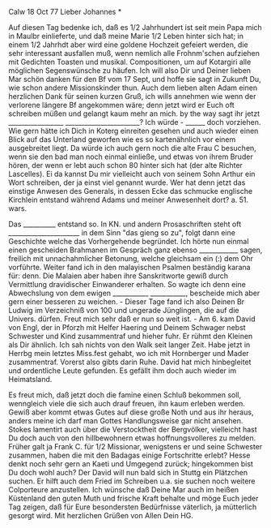  Calw 18 Oct 77
Lieber Johannes <Frohnmeyer>*

Auf diesen Tag bedenke ich, daß es 1/2 Jahrhundert ist seit mein Papa mich in Maulbr einlieferte, und daß meine Marie 1/2 Leben hinter sich hat; in einem 1/2 Jahrhdt aber wird eine goldene Hochzeit gefeiert werden, die sehr interessant ausfallen muß, wenn nemlich alle Frohnm'schen aufziehen mit Gedichten Toasten und musikal. Compositionen, um auf Kotargiri alle möglichen Segenswünsche zu häufen. Ich will also Dir und Deiner lieben Mar schön danken für den Bf vom 17 Sept, und hoffe sie sagt in Zukunft Du, wie schon andere Missionskinder thun. Auch dem lieben alten Adam einen herzlichen Dank für seinen kurzen Gruß, ich wills annehmen wie wenn der verlorene längere Bf angekommen wäre; denn jetzt wird er Euch oft schreiben müßen und gelangt kaum mehr an mich. by the way sagt ihr jetzt _________________ _______________________? Ich würde - ______ doch vorziehen. Wie gern hätte ich Dich in Koterg einreiten gesehen und auch wieder einen Blick auf das Unterland geworfen wie es so kartenähnlich vor einem ausgebreitet liegt. Da würde ich auch gern noch die alte Frau C besuchen, wenn sie den bad man noch einmal einließe, und etwas von ihrem Bruder hören, der wenn er lebt auch schon 80 hinter sich hat (der alte Richter Lascelles). Ei da kannst Du mir vielleicht auch von seinem Sohn Arthur ein Wort schreiben, der ja einst viel genannt wurde. Wer hat denn jetzt das einstige Anwesen des Generals, in dessen Ecke das schmucke englische Kirchlein entstand während Adams und meiner Anwesenheit dort? a. 51. wars.

Das __________ entstand so. In KN. und andern Prosaschriften steht oft ______________________ in dem Sinn "das gieng so zu", folgt dann eine Geschichte welche das Vorhergehende begründet. Ich hörte nun einmal einen gescheiden Brahmanen im Gespräch ganz ebenso ____________ sagen, freilich mit unnachahmlicher Betonung, welche gleichsam ein (:) dem Ohr vorführte. Weiter fand ich in den malayischen Psalmen beständig karana für: denn. Die Malaien aber haben ihre Sanskritworte gewiß durch Vermittlung dravidischer Einwanderer erhalten. So wagte ich denn eine Abwechslung von dem ewigen ___________ ___________, bescheide mich aber gern einer besseren zu weichen. - Dieser Tage fand ich also Deinen Br Ludwig im Verzeichniß von 100 und ungerade Jünglingen, die auf die Univers. dürfen. Freut mich sehr daß er nun so weit ist. - Am 6. kam David von Engl, der in Pforzh mit Helfer Haering und Deinem Schwager nebst Schwester und Kind zusammentraf und hieher fuhr. Er rühmt den Kleinen als Dir ähnlich. Ich sah nichts von den Walk seit langer Zeit. Habe jetzt in Herrbg mein letztes Miss.fest gehabt, wo ich mit Hornberger und Mader zusammentraf. Vorerst also gibts darin Ruhe. David hat mich hinbegleitet und ordentliche Leute gefunden. Es gefällt ihm doch auch wieder im Heimatsland.

Es freut mich, daß jetzt doch die famine einen Schluß bekommen soll, wenngleich viele die sich auch drauf freuen, ihn kaum erleben werden. Gewiß aber kommt etwas Gutes auf diese große Noth und aus ihr heraus, anders meine ich darf man Gottes Handlungsweise gar nicht ansehen. Stokes lamentirt auch über die Verstocktheit der Bergvölker, vielleicht hast Du doch auch von den hillbewohnern etwas hoffnungsvolleres zu melden. Früher galt ja Frank C. für 1/2 Missionar, wenigstens er und seine Schwester zusammen, haben die mit den Badagas einige Fortschritte erlebt? Hesse denkt noch sehr gern an Kaeti und Umgegend zurück; hingekommen bist Du doch wohl auch? 
Der David will nun bald sich in Stuttg ein Plätzchen suchen. Er hilft auch dem Fried im Schreiben u.a. sie suchen noch weitere Colporteure anzustellen. Ich wünsche daß Deine Mar auch im heißen Küstenland den guten Muth und frische Kraft behalte und möge Euch jeder Tag zeigen, daß für Eure besondersten Bedürfnisse väterlich, ja mütterlich gesorgt wird. Mit herzlichen Grüßen von Allen
 Dein HG.
